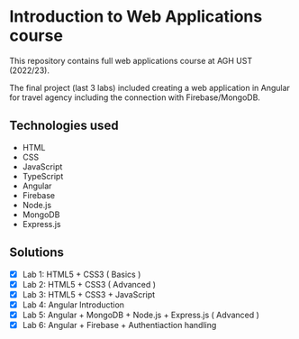 # Introduction to Web Applications course

This repository contains full web applications course at AGH UST (2022/23). 

The final project (last 3 labs) included creating a web application in Angular for travel agency including the connection with Firebase/MongoDB.

## Technologies used

* HTML
* CSS
* JavaScript
* TypeScript
* Angular
* Firebase
* Node.js
* MongoDB
* Express.js

## Solutions

- [x] Lab 1: HTML5 + CSS3 ( Basics )
- [x] Lab 2: HTML5 + CSS3 ( Advanced )
- [x] Lab 3: HTML5 + CSS3 + JavaScript
- [x] Lab 4: Angular Introduction
- [x] Lab 5: Angular + MongoDB + Node.js + Express.js ( Advanced )
- [x] Lab 6: Angular + Firebase + Authentiaction handling